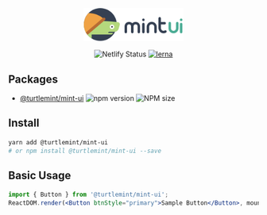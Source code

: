 <div align="center">
  <a href="http://mint-ui.netlify.com">
    <img width="200" src="packages/components/public/mintui-logo.svg">
  </a>
</div>

<div align="center">

![Netlify Status](https://img.shields.io/netlify/f808dfbe-b589-4cca-8149-3a169f9f44bb) 
[![lerna](https://img.shields.io/badge/maintained%20with-lerna-cc00ff.svg)](https://lernajs.io/)

</div>

## Packages

- [@turtlemint/mint-ui](https://github.com/turtlemint/mint-ui/tree/master/packages/components) ![npm version](https://img.shields.io/npm/v/@turtlemint/mint-ui) ![NPM size](https://badgen.net/bundlephobia/minzip/@turtlemint/mint-ui)

## Install

```bash
yarn add @turtlemint/mint-ui
# or npm install @turtlemint/mint-ui --save
```


## Basic Usage

```jsx
import { Button } from '@turtlemint/mint-ui';
ReactDOM.render(<Button btnStyle="primary">Sample Button</Button>, mountNode);
```

